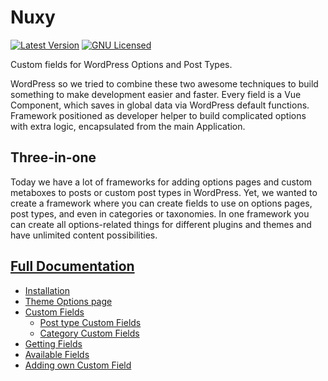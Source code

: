 # Nuxy
[![Latest Version](https://img.shields.io/badge/release-v1.0.0-blue?style=flat-square)](https://github.com/StylemixThemes/nuxy/releases)
[![GNU Licensed](https://img.shields.io/badge/license-GNU%20v3.0-brightgreen)](https://github.com/StylemixThemes/nuxy/blob/master/LICENSE)

Custom fields for WordPress Options and Post Types.

WordPress so we tried to combine these two awesome techniques to build something to make development easier and faster.
Every field is a Vue Component, which saves in global data via WordPress default functions. Framework positioned as developer helper to build complicated options with extra logic, encapsulated from the main Application.



## Three-in-one

Today we have a lot of frameworks for adding options pages and custom metaboxes to posts or custom post types in WordPress.
Yet, we wanted to create a framework where you can create fields to use on options pages, post types, and even in categories or taxonomies.
In one framework you can create all options-related things for different plugins and themes and have unlimited content possibilities.

## [Full Documentation](https://docs.stylemixthemes.com/nuxy)

- [Installation](https://docs.stylemixthemes.com/nuxy/installation)
- [Theme Options page](https://docs.stylemixthemes.com/nuxy/adding-page-options)
- [Custom Fields](#)
	- [Post type Custom Fields](https://docs.stylemixthemes.com/nuxy/adding-post-options)
	- [Category Custom Fields](https://docs.stylemixthemes.com/nuxy/adding-taxonomy-options)
- [Getting Fields](https://docs.stylemixthemes.com/nuxy/getting-fields)
- [Available Fields](https://docs.stylemixthemes.com/nuxy/fields/general-field-parameters)
- [Adding own Custom Field](https://docs.stylemixthemes.com/nuxy/registering-field)